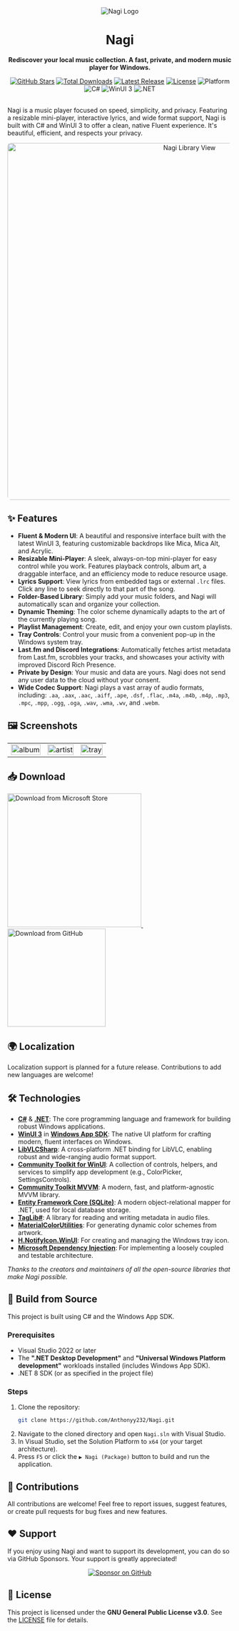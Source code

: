 <div align="center">
  <img src="https://github.com/user-attachments/assets/58f7a205-113d-463e-a2f3-d9979b935da1" alt="Nagi Logo">
    
  # Nagi 

  **Rediscover your local music collection. A fast, private, and modern music player for Windows.**
  
<div align="center">
    <a href="https://github.com/Anthonyy232/Nagi/stargazers"><img src="https://img.shields.io/github/stars/Anthonyy232/Nagi?style=flat-square" alt="GitHub Stars"></a>
    <a href="https://github.com/Anthonyy232/Nagi/releases"><img src="https://img.shields.io/github/downloads/Anthonyy232/Nagi/total?style=flat-square&color=52c65f" alt="Total Downloads"></a>
    <a href="https://github.com/Anthonyy232/Nagi/releases/latest"><img src="https://img.shields.io/github/v/release/Anthonyy232/Nagi?style=flat-square" alt="Latest Release"></a>
    <a href="https://github.com/Anthonyy232/Nagi/blob/main/LICENSE"><img src="https://img.shields.io/github/license/Anthonyy232/Nagi?style=flat-square" alt="License"></a>
    <img src="https://img.shields.io/badge/Platform-Windows-0078D6?style=flat-square&logo=windows" alt="Platform">
    <img src="https://img.shields.io/badge/C%23-239120?style=flat-square&logo=c-sharp&logoColor=white" alt="C#">
    <img src="https://img.shields.io/badge/WinUI_3-59278F?style=flat-square&logo=windows&logoColor=white" alt="WinUI 3">
    <img src="https://img.shields.io/badge/.NET-512BD4?style=flat-square&logo=dotnet&logoColor=white" alt=".NET">
</div>

</div>

<div>
    <br>
    <p>
    Nagi is a music player focused on speed, simplicity, and privacy. Featuring a resizable mini-player, interactive lyrics, and wide format support, Nagi is built with C# and WinUI 3 to offer a clean, native Fluent experience. It's beautiful, efficient, and respects your privacy.
    </p>
</div>


<div align="center">
  <img src="https://github.com/user-attachments/assets/a79450a7-d84e-4fe9-92b5-724b890e3e1d" alt="Nagi Library View" width="800" style="border-radius: 8px;">
</div>

## ✨ Features
- **Fluent & Modern UI**: A beautiful and responsive interface built with the latest WinUI 3, featuring customizable backdrops like Mica, Mica Alt, and Acrylic.
- **Resizable Mini-Player**: A sleek, always-on-top mini-player for easy control while you work. Features playback controls, album art, a draggable interface, and an efficiency mode to reduce resource usage.
- **Lyrics Support**: View lyrics from embedded tags or external `.lrc` files. Click any line to seek directly to that part of the song.
- **Folder-Based Library**: Simply add your music folders, and Nagi will automatically scan and organize your collection.
- **Dynamic Theming**: The color scheme dynamically adapts to the art of the currently playing song.
- **Playlist Management**: Create, edit, and enjoy your own custom playlists.
- **Tray Controls**: Control your music from a convenient pop-up in the Windows system tray.
- **Last.fm and Discord Integrations**: Automatically fetches artist metadata from Last.fm, scrobbles your tracks, and showcases your activity with improved Discord Rich Presence.
- **Private by Design**: Your music and data are yours. Nagi does not send any user data to the cloud without your consent.
- **Wide Codec Support**: Nagi plays a vast array of audio formats, including: `.aa`, `.aax`, `.aac`, `.aiff`, `.ape`, `.dsf`, `.flac`, `.m4a`, `.m4b`, `.m4p`, `.mp3`, `.mpc`, `.mpp`, `.ogg`, `.oga`, `.wav`, `.wma`, `.wv`, and `.webm`.

## 🖼️ Screenshots

<div align="center">
  <table border="0" cellspacing="10">
    <tr>
      <td><img src="https://github.com/user-attachments/assets/1387ccc4-d436-403b-8396-8888fbe1be26" width="100%" alt="album" /></td>
      <td><img src="https://github.com/user-attachments/assets/c99ac0a0-7484-4b6c-8113-e6abc731f879" width="100%" alt="artist" /></td>
      <td><img src="https://github.com/user-attachments/assets/ea46c4c4-8e22-4c45-9cd7-d275ea770e88" width="100%" alt="tray" /></td>
    </tr>
  </table>
</div>

## 📥 Download
<div>
  <a href="https://apps.microsoft.com/detail/9P1V1PPML3QT?referrer=appbadge&launch=true&mode=full">
    <img src="https://get.microsoft.com/images/en-us%20dark.svg" alt="Download from Microsoft Store" width="300">
  </a>
  &nbsp;&nbsp;&nbsp;&nbsp;
  <a href="https://github.com/Anthonyy232/Nagi/releases">
    <img src="https://github.com/user-attachments/assets/f81e6835-068d-4513-894b-659b5ac7f0ea" alt="Download from GitHub" width="220">
  </a>
</div>

## 🌍 Localization
Localization support is planned for a future release. Contributions to add new languages are welcome!

## 🛠️ Technologies
- **[C#](https://docs.microsoft.com/en-us/dotnet/csharp/)** & **[.NET](https://dotnet.microsoft.com/)**: The core programming language and framework for building robust Windows applications.
- **[WinUI 3](https://docs.microsoft.com/en-us/windows/apps/winui/winui3/)** in **[Windows App SDK](https://github.com/microsoft/WindowsAppSDK)**: The native UI platform for crafting modern, fluent interfaces on Windows.
- **[LibVLCSharp](https://github.com/videolan/libvlcsharp)**: A cross-platform .NET binding for LibVLC, enabling robust and wide-ranging audio format support.
- **[Community Toolkit for WinUI](https://github.com/CommunityToolkit/WindowsCommunityToolkit)**: A collection of controls, helpers, and services to simplify app development (e.g., ColorPicker, SettingsControls).
- **[Community Toolkit MVVM](https://docs.microsoft.com/en-us/dotnet/communitytoolkit/mvvm/)**: A modern, fast, and platform-agnostic MVVM library.
- **[Entity Framework Core (SQLite)](https://docs.microsoft.com/en-us/ef/core/)**: A modern object-relational mapper for .NET, used for local database storage.
- **[TagLib#](https://github.com/mono/taglib-sharp)**: A library for reading and writing metadata in audio files.
- **[MaterialColorUtilities](https://github.com/material-foundation/material-color-utilities)**: For generating dynamic color schemes from artwork.
- **[H.NotifyIcon.WinUI](https://github.com/HavenDV/H.NotifyIcon)**: For creating and managing the Windows tray icon.
- **[Microsoft Dependency Injection](https://docs.microsoft.com/en-us/dotnet/core/extensions/dependency-injection)**: For implementing a loosely coupled and testable architecture.

*Thanks to the creators and maintainers of all the open-source libraries that make Nagi possible.*

## 🚀 Build from Source

This project is built using C# and the Windows App SDK.

### Prerequisites
- Visual Studio 2022 or later
- The **".NET Desktop Development"** and **"Universal Windows Platform development"** workloads installed (includes Windows App SDK).
- .NET 8 SDK (or as specified in the project file)

### Steps
1.  Clone the repository:
    ```bash
    git clone https://github.com/Anthonyy232/Nagi.git
    ```
2.  Navigate to the cloned directory and open `Nagi.sln` with Visual Studio.
3.  In Visual Studio, set the Solution Platform to `x64` (or your target architecture).
4.  Press `F5` or click the `▶ Nagi (Package)` button to build and run the application.

## 🤝 Contributions
All contributions are welcome! Feel free to report issues, suggest features, or create pull requests for bug fixes and new features.

## ❤️ Support
If you enjoy using Nagi and want to support its development, you can do so via GitHub Sponsors. Your support is greatly appreciated!

<div align="center">
  <a href="https://github.com/sponsors/Anthonyy232"><img src="https://img.shields.io/badge/Sponsor_on_GitHub-d75594?style=for-the-badge&logo=github&logoColor=white" alt="Sponsor on GitHub"></a>
</div>

## 📄 License
This project is licensed under the **GNU General Public License v3.0**. See the [LICENSE](LICENSE) file for details.

